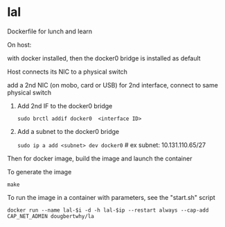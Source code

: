# lal
Dockerfile for lunch and learn


On host:

with docker installed, then the docker0 bridge is installed as default

Host connects its NIC to a physical switch

add a 2nd NIC (on mobo, card or USB) for 2nd interface, connect to same physical switch

1) Add 2nd IF to the docker0 bridge

     `sudo brctl addif docker0  <interface ID>`
  
2) Add a subnet to the docker0 bridge

     `sudo ip a add <subnet> dev docker0`    #  ex subnet:  10.131.110.65/27
  
  
Then for docker image, build the image and launch the container
  
  
To generate the image 

`make` 

To run the image in a container with parameters, see the "start.sh" script

`docker run --name lal-$i -d -h lal-$ip --restart always --cap-add CAP_NET_ADMIN dougbertwhy/la`

